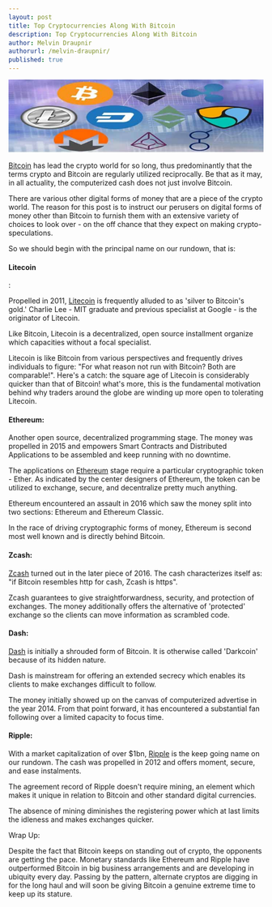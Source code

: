 ```yaml
---
layout: post
title: Top Cryptocurrencies Along With Bitcoin
description: Top Cryptocurrencies Along With Bitcoin
author: Melvin Draupnir
authorurl: /melvin-draupnir/
published: true
---
```


<center><img src="/images/top-crypto.jpg" alt="top crypto"></center>

<p><a href="/what-is-bitcoin/">Bitcoin</a> has lead the crypto world for so long, thus predominantly that the terms crypto and Bitcoin are regularly utilized reciprocally. Be that as it may, in all actuality, the computerized cash does not just involve Bitcoin. </p>

<p>There are various other digital forms of money that are a piece of the crypto world. The reason for this post is to instruct our perusers on digital forms of money other than Bitcoin to furnish them with an extensive variety of choices to look over - on the off chance that they expect on making crypto-speculations. </p>

<p>So we should begin with the principal name on our rundown, that is: </p>

<h4>Litecoin</h4>: 

<p>Propelled in 2011, <a href="/what-is-litecoin/">Litecoin</a> is frequently alluded to as 'silver to Bitcoin's gold.' Charlie Lee - MIT graduate and previous specialist at Google - is the originator of Litecoin. </p>

<p>Like Bitcoin, Litecoin is a decentralized, open source installment organize which capacities without a focal specialist. </p>

<p>Litecoin is like Bitcoin from various perspectives and frequently drives individuals to figure: "For what reason not run with Bitcoin? Both are comparable!". Here's a catch: the square age of Litecoin is considerably quicker than that of Bitcoin! what's more, this is the fundamental motivation behind why traders around the globe are winding up more open to tolerating Litecoin. </p>

<h4>Ethereum: </h4>

<p>Another open source, decentralized programming stage. The money was propelled in 2015 and empowers Smart Contracts and Distributed Applications to be assembled and keep running with no downtime. </p>

<p>The applications on <a href="/what-is-ethereum/">Ethereum</a> stage require a particular cryptographic token - Ether. As indicated by the center designers of Ethereum, the token can be utilized to exchange, secure, and decentralize pretty much anything. </p>

<p>Ethereum encountered an assault in 2016 which saw the money split into two sections: Ethereum and Ethereum Classic. </p>

<p>In the race of driving cryptographic forms of money, Ethereum is second most well known and is directly behind Bitcoin. </p>

<h4>Zcash: </h4>

<p><a href="/what-is-zcash/">Zcash</a> turned out in the later piece of 2016. The cash characterizes itself as: "if Bitcoin resembles http for cash, Zcash is https". </p>

<p>Zcash guarantees to give straightforwardness, security, and protection of exchanges. The money additionally offers the alternative of 'protected' exchange so the clients can move information as scrambled code. </p>

<h4>Dash: </h4>

<p><a href="/what-is-dash/">Dash</a> is initially a shrouded form of Bitcoin. It is otherwise called 'Darkcoin' because of its hidden nature. </p>

<p>Dash is mainstream for offering an extended secrecy which enables its clients to make exchanges difficult to follow.</p> 

<p>The money initially showed up on the canvas of computerized advertise in the year 2014. From that point forward, it has encountered a substantial fan following over a limited capacity to focus time. </p>

<h4>Ripple: </h4>

<p>With a market capitalization of over $1bn, <a href="/what-is-ripple/">Ripple</a> is the keep going name on our rundown. The cash was propelled in 2012 and offers moment, secure, and ease instalments. </p>

<p>The agreement record of Ripple doesn't require mining, an element which makes it unique in relation to Bitcoin and other standard digital currencies. </p>

<p>The absence of mining diminishes the registering power which at last limits the idleness and makes exchanges quicker. </p>

<p>Wrap Up: </p>

<p>Despite the fact that Bitcoin keeps on standing out of crypto, the opponents are getting the pace. Monetary standards like Ethereum and Ripple have outperformed Bitcoin in big business arrangements and are developing in ubiquity every day. Passing by the pattern, alternate cryptos are digging in for the long haul and will soon be giving Bitcoin a genuine extreme time to keep up its stature.</p>
